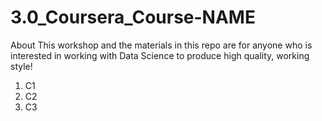 # 3.0_Coursera_Course-NAME
About This workshop and the materials in this repo are for anyone who is interested in working with Data Science to produce high quality, working style! 

1. C1
2. C2
3. C3
